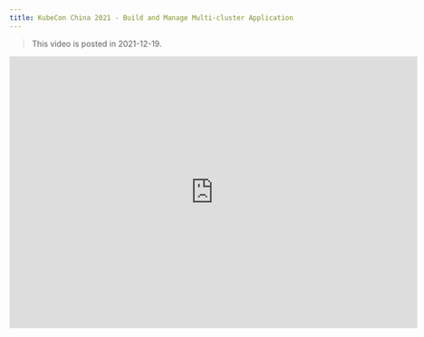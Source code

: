 ```yaml
---
title: KubeCon China 2021 - Build and Manage Multi-cluster Application with Consistent Experience
---
```


> This video is posted in 2021-12-19.

<iframe width="720" height="480" src="https://www.youtube.com/embed/7ZAaI4DuXqI" title="YouTube video player" frameborder="0" allow="accelerometer; autoplay; clipboard-write; encrypted-media; gyroscope; picture-in-picture" allowfullscreen></iframe>
